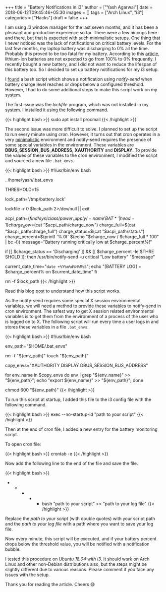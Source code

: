 +++
title = "Battery Notifications in i3"
author = ["Yash Agarwal"]
date = 2018-06-12T09:45:46+05:30
images = []
tags = ["Arch Linux", "i3"]
categories = ["Hacks"]
draft = false
+++

I am using *i3* window manager for the last seven months, and it has been a pleasant and productive experience so far. There were a few hiccups here and there, but that is expected with such minimalistic setups. One thing that I never noticed was the lack of notifications on critical battery levels. For the last few months, my laptop battery was discharging to 0% all the time. Probably this proved to be too fatal for my battery. According to this [article](https://lifehacker.com/5875162/how-often-should-i-charge-my-gadgets-battery-to-prolong-its-lifespan), lithium-ion batteries are not expected to go from 100% to 0% frequently. I recently bought a new battery, and I did not want to reduce the lifespan of this battery too. So I decided to set up battery notifications for my i3 setup.

I [found](https://agorf.gr/2016/06/29/low-battery-notification-in-i3wm/) a bash script which shows a notification using *notify-send* when battery charge level reaches or drops below a configured threshold. However, I had to do some additional steps to make this script work on my system.

The first issue was the *lockfile* program, which was not installed in my system. I installed it using the following command.

{{< highlight bash >}}
sudo apt install procmail
{{< /highlight >}}

The second issue was more difficult to solve. I planned to set up the script to run every minute using *cron*. However, it turns out that cron operates in a very [minimalistic](http://askubuntu.com/a/23438/173003) environment and notify-send requires the presence of some special variables in the environment. These variables are **DBUS_SESSION_BUS_ADDRESS**, **XAUTHORITY** and **DISPLAY**. To provide the values of these variables to the cron environment, I modified the script and sourced a new file `.bat_envs`.

{{< highlight bash >}}
#!/usr/bin/env bash

. /home/yash/.bat_envs

THRESHOLD=15

lock_path='/tmp/battery.lock'

lockfile -r 0 $lock_path 2>/dev/null || exit

acpi_path=$(find /sys/class/power_supply/ -name 'BAT*' | head -1)
charge_now=$(cat "$acpi_path/charge_now")
charge_full=$(cat "$acpi_path/charge_full")
charge_status=$(cat "$acpi_path/status")
charge_percent=$(printf '%.0f' $(echo "$charge_now / $charge_full * 100"
 | bc -l))
message="Battery running critically low at $charge_percent%!"

if [[ $charge_status == 'Discharging' ]] && [[ $charge_percent -le $THRE
SHOLD ]]; then
  /usr/bin/notify-send -u critical "Low battery" "$message"

  current_date_time="`date +%Y%m%d%H%M%S`";
  echo "[BATTERY LOG] = $charge_percent% on $current_date_time"
fi

rm -f $lock_path
{{< /highlight >}}

Read this blog [post](https://agorf.gr/2016/06/29/low-battery-notification-in-i3wm/) to understand how this script works.

As the notify-send requires some special X session environmental variables, we will need a method to provide these variables to notify-send in cron environment. The safest way to get X session related environmental variables is to get them from the environment of a process of the user who is logged on to X. The following script will run every time a user logs in and stores these variables in a file `.bat_envs`.

<!--https://unix.stackexchange.com/a/111194 -->

{{< highlight bash >}}
#!/usr/bin/env bash

env_path="$HOME/.bat_envs"

rm -f "${env_path}"
touch "${env_path}"

copy_envs="XAUTHORITY DISPLAY DBUS_SESSION_BUS_ADDRESS"

for env_name in $copy_envs
do
    env | grep "${env_name}" >> "${env_path}";
    echo "export ${env_name}" >> "${env_path}";
done

chmod 600 "${env_path}"
{{< /highlight >}}

To run this script at startup, I added this file to the i3 config file with the following command.

{{< highlight bash >}}
exec --no-startup-id "path to your script"
{{< /highlight >}}

Then at the end of cron file, I added a new entry for the battery monitoring script.

To open cron file:

{{< highlight bash >}}
crontab -e
{{< /highlight >}}

Now add the following line to the end of the file and save the file.

{{< highlight bash >}}
* * * * * bash "path to your script" >> "path to your log file"
{{< /highlight >}}

Replace the *path to your script* (with double quotes) with your script path and the *path to your log file* with a path where you want to save your log file.

Now every minute, this script will be executed, and if your battery percent drops below the threshold value, you will be notified with a notification bubble.

I tested this procedure on *Ubuntu 18.04 with i3*. It should work on Arch Linux and other non-Debian distributions also, but the steps might be slightly different due to various reasons. Please comment if you face any issues with the setup.

Thank you for reading the article. Cheers :smile:
